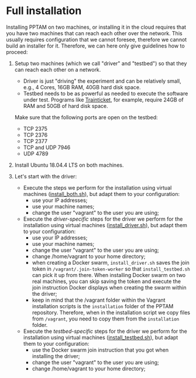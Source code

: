 # Full installation

Installing PPTAM on two machines, or installing it in the cloud requires that you have two machines that can reach each other over the network. This usually requires configuration that we cannot foresee, therefore we cannot build an installer for it. Therefore, we can here only give guidelines how to proceed:

1. Setup two machines (which we call "driver" and "testbed") so that they can reach each other on a network. 
   - Driver is just "driving" the experiment and can be relatively small, e.g., 4 Cores, 16GB RAM, 40GB hard disk space.
   - Testbed needs to be as powerful as needed to execute the software under test. Programs like [Trainticket](https://github.com/FudanSELab/train-ticket), for example, require 24GB of RAM and 50GB of hard disk space.
   
   Make sure that the following ports are open on the testbed:
   - TCP 2375
   - TCP 2376
   - TCP 2377
   - TCP and UDP 7946
   - UDP 4789

2. Install Ubuntu 18.04.4 LTS on both machines.
3. Let's start with the driver:
   - Execute the steps we perform for the installation using virtual machines ([install_both.sh](../installation/scripts/install_both.sh)), but adapt them to your configuration: 
      - use your IP addresses;
      - use your machine names;
      - change the user "vagrant" to the user you are using;
   - Execute the *driver-specific* steps for the driver we perform for the installation using virtual machines ([install_driver.sh](../installation/scripts/install_driver.sh)), but adapt them to your configuration: 
      - use your IP addresses;
      - use your machine names;
      - change the user "vagrant" to the user you are using;
      - change /home/vagrant to your home directory;
      - when creating a Docker swarm, `install_driver.sh` saves the join token in `/vagrant/.join-token-worker` so that `install_testbed.sh` can pick it up from there. When installing Docker swarm on two real machines, you can skip saving the token and execute the join instruction Docker displays when creating the swarm within the driver;
      - keep in mind that the /vagrant folder within the Vagrant installation scripts is the `installation` folder of the PPTAM repository. Therefore, when in the installation script we copy files from `/vagrant`, you need to copy them from the `installation` folder.
   - Execute the *testbed-specific* steps for the driver we perform for the installation using virtual machines ([install_testbed.sh](../installation/scripts/install_testbed.sh)), but adapt them to your configuration: 
      - use the Docker swarm join instruction that you got when installing the driver;
      - change the user "vagrant" to the user you are using;
      - change /home/vagrant to your home directory;
